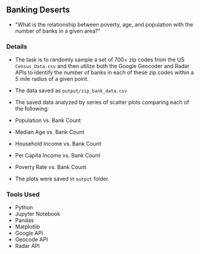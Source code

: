 ## Banking Deserts

* "What is the relationship between poverty, age, and population with the number of banks in a given area?"

### Details 
  
* The task is to randomly sample a set of 700+ zip codes from the US `Census_Data.csv` and then utilize both the Google Geocoder and Radar APIs to identify the number of banks in each of these zip codes within a 5 mile radius of a given point. 
  
* The data saved as `output/zip_bank_data.csv`
  
* The saved data analyzed by series of scatter plots comparing each of the following:

* Population vs. Bank Count

* Median Age vs. Bank Count

* Household Income vs. Bank Count

* Per Capita Income vs. Bank Count

* Poverty Rate vs. Bank Count

* The plots were saved in `output` folder. 

### Tools Used
* Python
* Jupyter Notebook
* Pandas
* Matplotlib
* Google API
* Geocode API
* Radar API

